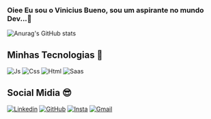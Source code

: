 

### Oiee Eu sou o Vinicius Bueno, sou um aspirante no mundo Dev...👋

![Anurag's GitHub stats](https://github-readme-stats.vercel.app/api?username=anuraghazra&theme=dark&show_icons=true)

## Minhas Tecnologias 🚀

![Js](https://img.shields.io/badge/JavaScript-F7DF1E?style=for-the-badge&logo=javascript&logoColor=black)
![Css](https://img.shields.io/badge/CSS3-1572B6?style=for-the-badge&logo=css3&logoColor=white)
![Html](https://img.shields.io/badge/HTML5-E34F26?style=for-the-badge&logo=html5&logoColor=white)
![Saas](https://img.shields.io/badge/Sass-CC6699?style=for-the-badge&logo=sass&logoColor=white)

## Social Midia 😎

[![Linkedin](https://img.shields.io/badge/LinkedIn-0077B5?style=for-the-badge&logo=linkedin&logoColor=white)](https://www.linkedin.com/in/viniciusbuenodev/)
[![GitHub](https://img.shields.io/badge/GitHub-100000?style=for-the-badge&logo=github&logoColor=white)](https://github.com/Vinicius-a11y)
[![Insta](https://img.shields.io/badge/Instagram-E4405F?style=for-the-badge&logo=instagram&logoColor=white)](https://www.instagram.com/vinniibueno_/)
[![Gmail](https://img.shields.io/badge/Gmail-D14836?style=for-the-badge&logo=gmail&logoColor=white)](https://criarmeulink.com.br/u/1692973368)
